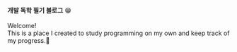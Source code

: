 **개발 독학 필기 블로그** 😁  
<br>
Welcome!  
This is a place I created to study programming on my own and keep track of my progress.🥳
